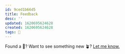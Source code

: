 ```yaml
---
id: 9ced1b66d5
title: Feedback
desc: ''
updated: 1620695624628
created: 1620695624628
tags: 🌸
---
```


Found a 🐛? Want to see something new 🪴? [Let me know.](https://github.com/short25h0r7/jekyll-bonsai)
